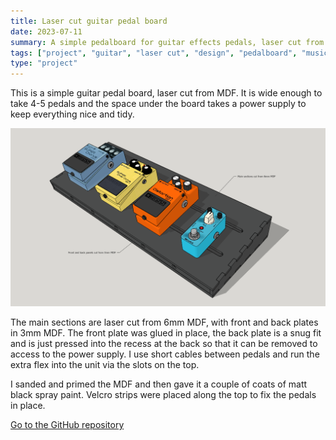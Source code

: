 ```yaml
---
title: Laser cut guitar pedal board
date: 2023-07-11
summary: A simple pedalboard for guitar effects pedals, laser cut from MDF. 
tags: ["project", "guitar", "laser cut", "design", "pedalboard", "music"]
type: "project"
---
```


This is a simple guitar pedal board, laser cut from MDF. It is wide enough to take 4-5 pedals and the space under the board takes a power supply to keep everything nice and tidy. 

![image](featured.png)

The main sections are laser cut from 6mm MDF, with front and back plates in 3mm MDF. The front plate was glued in place, the back plate is a snug fit and is just pressed into the recess at the back so that it can be removed to access to the power supply. I use short cables between pedals and run the extra flex into the unit via the slots on the top. 

I sanded and primed the MDF and then gave it a couple of coats of matt black spray paint. Velcro strips were placed along the top to fix the pedals in place. 

[Go to the GitHub repository](https://github.com/nerdimmunity/laser-cut-pedalboard)

